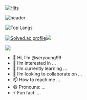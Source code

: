 [![Hits](https://hits.seeyoufarm.com/api/count/incr/badge.svg?url=https%3A%2F%2Fgithub.com%2Fgjbae1212%2Fhit-counter)](https://hits.seeyoufarm.com)                    

![header](https://capsule-render.vercel.app/api?type=rounded&color=auto&text=SeRyoung)

![Top Langs](https://github-readme-stats.vercel.app/api/top-langs/?username=seryoung99)

[![Solved.ac profile](http://mazassumnida.wtf/api/v2/generate_badge?boj=seryoii)](https://solved.ac/carbonsix)![](https://raw.githubusercontent.com/vn7n24fzkq/github-profile-summary-cards-example/master/profile-summary-card-output/nord_bright/3-stats.svg)

<img src="https://img.shields.io/badge/Java-186168?style=flat-square&logo=simpleicons_로고_이름&logoColor=white"/>


- 👋 Hi, I’m @seryoung99
- 👀 I’m interested in ...
- 🌱 I’m currently learning ...
- 💞️ I’m looking to collaborate on ...
- 📫 How to reach me ...
- 😄 Pronouns: ...
- ⚡ Fun fact: ...

<!---
seryoung99/seryoung99 is a ✨ special ✨ repository because its `README.md` (this file) appears on your GitHub profile.
You can click the Preview link to take a look at your changes.
--->
